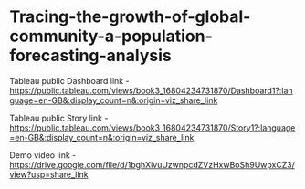 # Tracing-the-growth-of-global-community-a-population-forecasting-analysis

Tableau public Dashboard link - https://public.tableau.com/views/book3_16804234731870/Dashboard1?:language=en-GB&:display_count=n&:origin=viz_share_link

Tableau public Story link - https://public.tableau.com/views/book3_16804234731870/Story1?:language=en-GB&:display_count=n&:origin=viz_share_link

Demo video link -https://drive.google.com/file/d/1bghXivuUzwnpcdZVzHxwBoSh9UwpxCZ3/view?usp=share_link
